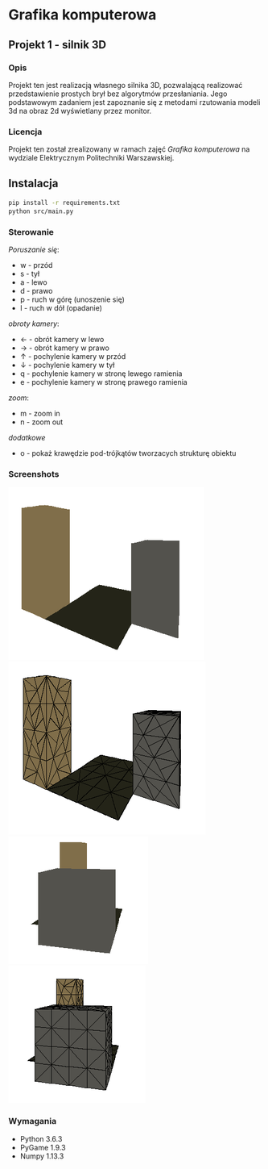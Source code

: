 # Grafika komputerowa 
## Projekt 1 - silnik 3D

### Opis
Projekt ten jest realizacją własnego silnika 3D, pozwalającą realizować
przedstawienie prostych brył bez algorytmów przesłaniania. Jego podstawowym 
zadaniem jest zapoznanie się z metodami rzutowania modeli 3d na obraz 2d
wyświetlany przez monitor.

### Licencja
Projekt ten został zrealizowany w ramach zajęć _Grafika komputerowa_ na wydziale 
Elektrycznym Politechniki Warszawskiej. 

## Instalacja
```bash
pip install -r requirements.txt
python src/main.py
```

### Sterowanie
*Poruszanie się*:
* w - przód
* s - tył
* a - lewo 
* d - prawo
* p - ruch w górę (unoszenie się)
* l - ruch w dół (opadanie)

*obroty kamery*:
* ← - obrót kamery w lewo
* → - obrót kamery w prawo
* ↑ - pochylenie kamery w przód
* ↓ - pochylenie kamery w tył
* q - pochylenie kamery w stronę lewego ramienia
* e - pochylenie kamery w stronę prawego ramienia

*zoom*:
* m - zoom in
* n - zoom out

*dodatkowe*
* o - pokaż krawędzie pod-trójkątów tworzacych strukturę obiektu


### Screenshots
![screnshot](https://github.com/drapek/python_3D_engine/blob/master/docs/screenshot_1.png?raw=true)
![screnshot](https://github.com/drapek/python_3D_engine/blob/master/docs/screenshot_2.png?raw=true)
![screnshot](https://github.com/drapek/python_3D_engine/blob/master/docs/screenshot_3.png?raw=true)
![screnshot](https://github.com/drapek/python_3D_engine/blob/master/docs/screenshot_4.png?raw=true)

### Wymagania
* Python 3.6.3
* PyGame 1.9.3
* Numpy 1.13.3
